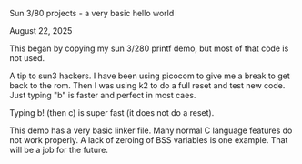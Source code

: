 Sun 3/80 projects - a very basic hello world

August 22, 2025

This began by copying my sun 3/280 printf demo, but most
of that code is not used.

A tip to sun3 hackers.  I have been using picocom to give
me a break to get back to the rom.  Then I was using k2
to do a full reset and test new code.  Just typing "b"
is faster and perfect in most caes.

Typing b! (then c) is super fast (it does not do a reset).

This demo has a very basic linker file.
Many normal C language features do not work properly.
A lack of zeroing of BSS variables is one example.
That will be a job for the future.
